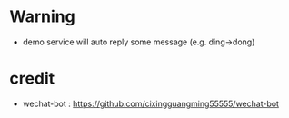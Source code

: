 # Warning
- demo service will auto reply some message (e.g. ding->dong)
# credit
- wechat-bot : https://github.com/cixingguangming55555/wechat-bot